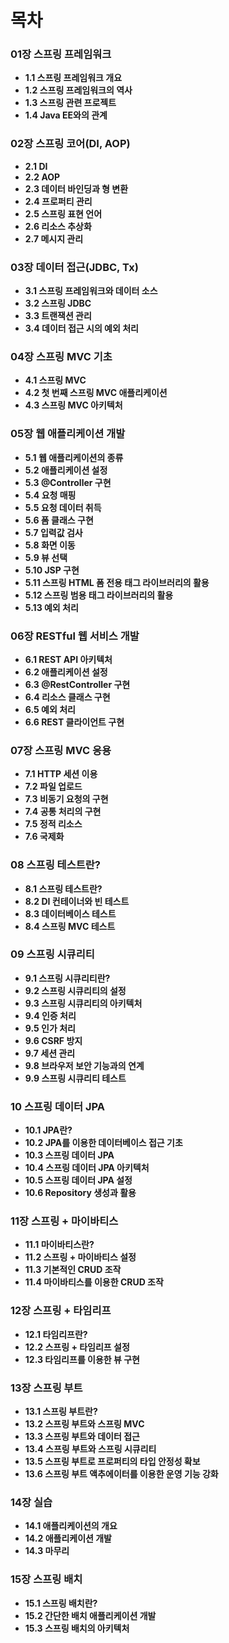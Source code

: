 # 목차



### 01장 스프링 프레임워크

- **1.1 스프링 프레임워크 개요**
- **1.2 스프링 프레임워크의 역사**
- **1.3 스프링 관련 프로젝트**
- **1.4 Java EE와의 관계**





### 02장 스프링 코어(DI, AOP)

- **2.1 DI**
- **2.2 AOP**
- **2.3 데이터 바인딩과 형 변환**
- **2.4 프로퍼티 관리**
- **2.5 스프링 표현 언어**
- **2.6 리소스 추상화**
- **2.7 메시지 관리**





### 03장 데이터 접근(JDBC, Tx)

- **3.1 스프링 프레임워크와 데이터 소스**
- **3.2 스프링 JDBC** 
- **3.3 트랜잭션 관리**
- **3.4 데이터 접근 시의 예외 처리**





### 04장 스프링 MVC 기초

- **4.1 스프링 MVC**
- **4.2 첫 번째 스프링 MVC 애플리케이션**
- **4.3 스프링 MVC 아키텍처**





### 05장 웹 애플리케이션 개발

- **5.1 웹 애플리케이션의 종류**
- **5.2 애플리케이션 설정**
- **5.3 @Controller 구현**
- **5.4 요청 매핑**
- **5.5 요청 데이터 취득**
- **5.6 폼 클래스 구현**
- **5.7 입력값 검사**
- **5.8 화면 이동**
- **5.9 뷰 선택**
- **5.10 JSP 구현**
- **5.11 스프링 HTML 폼 전용 태그 라이브러리의 활용**
- **5.12 스프링 범용 태그 라이브러리의 활용**
- **5.13 예외 처리**





### 06장 RESTful 웹 서비스 개발

- **6.1 REST API 아키텍처**
- **6.2 애플리케이션 설정**
- **6.3 @RestController 구현**
- **6.4 리소스 클래스 구현**
- **6.5 예외 처리**
- **6.6 REST 클라이언트 구현**





### 07장 스프링 MVC 응용

- **7.1 HTTP 세션 이용**
- **7.2 파일 업로드**
- **7.3 비동기 요청의 구현**
- **7.4 공통 처리의 구현**
- **7.5 정적 리소스**
- **7.6 국제화**





### 08 스프링 테스트란?

- **8.1 스프링 테스트란?**
- **8.2 DI 컨테이너와 빈 테스트**
- **8.3 데이터베이스 테스트**
- **8.4 스프링 MVC 테스트**





### 09 스프링 시큐리티

- **9.1 스프링 시큐리티란?**
- **9.2 스프링 시큐리티의 설정**
- **9.3 스프링 시큐리티의 아키텍처**
- **9.4 인증 처리**
- **9.5 인가 처리**
- **9.6 CSRF 방지**
- **9.7 세션 관리**
- **9.8 브라우저 보안 기능과의 연계**
- **9.9 스프링 시큐리티 테스트**





### 10 스프링 데이터 JPA

- **10.1 JPA란?**
- **10.2 JPA를 이용한 데이터베이스 접근 기초**
- **10.3 스프링 데이터 JPA**
- **10.4 스프링 데이터 JPA 아키텍처**
- **10.5 스프링 데이터 JPA 설정**
- **10.6 Repository 생성과 활용**





### 11장 스프링 + 마이바티스

- **11.1 마이바티스란?**
- **11.2 스프링 + 마이바티스 설정**
- **11.3 기본적인 CRUD 조작**
- **11.4 마이바티스를 이용한 CRUD 조작**





### 12장 스프링 + 타임리프

- **12.1 타임리프란?**
- **12.2 스프링 + 타임리프 설정**
- **12.3 타임리프를 이용한 뷰 구현**





### 13장 스프링 부트

- **13.1 스프링 부트란?**
- **13.2 스프링 부트와 스프링 MVC**
- **13.3 스프링 부트와 데이터 접근**
- **13.4 스프링 부트와 스프링 시큐리티**
- **13.5 스프링 부트로 프로퍼티의 타입 안정성 확보**
- **13.6 스프링 부트 액추에이터를 이용한 운영 기능 강화**





### 14장 실습

- **14.1 애플리케이션의 개요**
- **14.2 애플리케이션 개발**
- **14.3 마무리**





### 15장 스프링 배치

- **15.1 스프링 배치란?**
- **15.2 간단한 배치 애플리케이션 개발**
- **15.3 스프링 배치의 아키텍처**